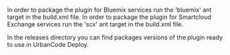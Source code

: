 In order to package the plugin for Bluemix services run the 'bluemix' ant target in the build.xml file.
In order to package the plugin for Smartcloud Exchange services run the 'scx' ant target in the build.xml file.

In the releases directory you can find packages versions of the plugin ready to use in UrbanCode Deploy.